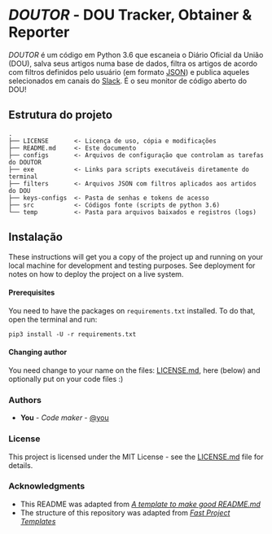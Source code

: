 # *DOUTOR* - DOU Tracker, Obtainer & Reporter

*DOUTOR* é um código em Python 3.6 que escaneia o Diário Oficial da União (DOU), salva seus artigos numa base de dados,
filtra os artigos de acordo com filtros definidos pelo usuário (em formato [JSON](https://pt.wikipedia.org/wiki/JSON))
e publica aqueles selecionados em canais do [Slack](https://slack.com/intl/en-br/). É o seu monitor de código aberto do DOU!


## Estrutura do projeto

    .
    ├── LICENSE       <- Licença de uso, cópia e modificações
    ├── README.md     <- Este documento
    ├── configs       <- Arquivos de configuração que controlam as tarefas do DOUTOR
    ├── exe           <- Links para scripts executáveis diretamente do terminal
    ├── filters       <- Arquivos JSON com filtros aplicados aos artidos do DOU
    ├── keys-configs  <- Pasta de senhas e tokens de acesso
    ├── src           <- Códigos fonte (scripts de python 3.6)
    └── temp          <- Pasta para arquivos baixados e registros (logs)

## Instalação

These instructions will get you a copy of the project up and running on your local machine for development and testing purposes. See deployment for notes on how to deploy the project on a live system.

#### Prerequisites

You need to have the packages on `requirements.txt` installed. To do that, open the terminal and run:

```
pip3 install -U -r requirements.txt
```

#### Changing author

You need change to your name on the files: [LICENSE.md](LICENSE.md), here (below) and optionally put on your code files :)

### Authors

* **You** - *Code maker* - [@you](https://github.com/@you)

### License

This project is licensed under the MIT License - see the [LICENSE.md](LICENSE.md) file for details.

### Acknowledgments

* This README was adapted from [*A template to make good README.md*](https://gist.github.com/PurpleBooth/109311bb0361f32d87a2)
* The structure of this repository was adapted from [*Fast Project Templates*](https://github.com/JoaoCarabetta/project-templates)

